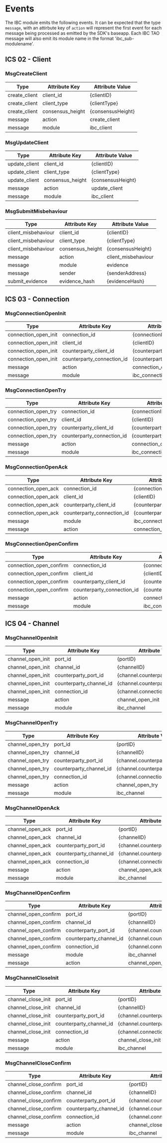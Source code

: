 <!--
order: 6
-->

# Events

The IBC module emits the following events. It can be expected that the type `message`,
with an attirbute key of `action` will represent the first event for each message
being processed as emitted by the SDK's baseapp. Each IBC TAO message will
also emit its module name in the format 'ibc_sub-modulename'.

## ICS 02 - Client

### MsgCreateClient

| Type          | Attribute Key    | Attribute Value   |
|---------------|------------------|-------------------|
| create_client | client_id        | {clientID}        |
| create_client | client_type      | {clientType}      |
| create_client | consensus_height | {consensusHeight} |
| message       | action           | create_client     |
| message       | module           | ibc_client        |

### MsgUpdateClient

| Type          | Attribute Key    | Attribute Value   |
|---------------|------------------|-------------------|
| update_client | client_id        | {clientID}        |
| update_client | client_type      | {clientType}      |
| update_client | consensus_height | {consensusHeight} |
| message       | action           | update_client     |
| message       | module           | ibc_client        |

### MsgSubmitMisbehaviour

| Type                | Attribute Key    | Attribute Value     |
|---------------------|------------------|---------------------|
| client_misbehaviour | client_id        | {clientID}          |
| client_misbehaviour | client_type      | {clientType}        |
| client_misbehaviour | consensus_height | {consensusHeight}   |
| message             | action           | client_misbehaviour |
| message             | module           | evidence            |
| message             | sender           | {senderAddress}     |
| submit_evidence     | evidence_hash    | {evidenceHash}      |

## ICS 03 - Connection

### MsgConnectionOpenInit

| Type                 | Attribute Key              | Attribute Value             |
|----------------------|----------------------------|-----------------------------|
| connection_open_init | connection_id              | {connectionID}              |
| connection_open_init | client_id                  | {clientID}                  |
| connection_open_init | counterparty_client_id     | {counterparty.clientID}     |
| connection_open_init | counterparty_connection_id | {counterparty.connectionID} |
| message              | action                     | connection_open_init        |
| message              | module                     | ibc_connection              |

### MsgConnectionOpenTry

| Type                | Attribute Key              | Attribute Value             |
|---------------------|----------------------------|-----------------------------|
| connection_open_try | connection_id              | {connectionID}              | 
| connection_open_try | client_id                  | {clientID}                  |
| connection_open_try | counterparty_client_id     | {counterparty.clientID      |
| connection_open_try | counterparty_connection_id | {counterparty.connectionID} |
| message             | action                     | connection_open_try         |
| message             | module                     | ibc_connection              |

### MsgConnectionOpenAck

| Type                 | Attribute Key              | Attribute Value             |
|----------------------|----------------------------|-----------------------------|
| connection_open_ack  | connection_id              | {connectionID}              |
| connection_open_ack  | client_id                  | {clientID}                  |
| connection_open_ack  | counterparty_client_id     | {counterparty.clientID}     |
| connection_open_ack  | counterparty_connection_id | {counterparty.connectionID} |
| message              | module                     | ibc_connection              |
| message              | action                     | connection_open_ack         |

### MsgConnectionOpenConfirm

| Type                    | Attribute Key              | Attribute Value             |
|-------------------------|----------------------------|-----------------------------|
| connection_open_confirm | connection_id              | {connectionID}              |
| connection_open_confirm | client_id                  | {clientID}                  |
| connection_open_confirm | counterparty_client_id     | {counterparty.clientID}     |
| connection_open_confirm | counterparty_connection_id | {counterparty.connectionID} |
| message                 | action                     | connection_open_confirm     |
| message                 | module                     | ibc_connection              |

## ICS 04 - Channel

### MsgChannelOpenInit

| Type              | Attribute Key           | Attribute Value                  |
|-------------------|-------------------------|----------------------------------|
| channel_open_init | port_id                 | {portID}                         |
| channel_open_init | channel_id              | {channelID}                      |
| channel_open_init | counterparty_port_id    | {channel.counterparty.portID}    |
| channel_open_init | counterparty_channel_id | {channel.counterparty.channelID} |
| channel_open_init | connection_id           | {channel.connectionHops}         |
| message           | action                  | channel_open_init                |
| message           | module                  | ibc_channel                      |

### MsgChannelOpenTry

| Type             | Attribute Key           | Attribute Value                  |
|------------------|-------------------------|----------------------------------|
| channel_open_try | port_id                 | {portID}                         |
| channel_open_try | channel_id              | {channelID}                      |
| channel_open_try | counterparty_port_id    | {channel.counterparty.portID}    |
| channel_open_try | counterparty_channel_id | {channel.counterparty.channelID} |
| channel_open_try | connection_id           | {channel.connectionHops}         |
| message          | action                  | channel_open_try                 |
| message          | module                  | ibc_channel                      |

### MsgChannelOpenAck

| Type             | Attribute Key           | Attribute Value                  |
|------------------|-------------------------|----------------------------------|
| channel_open_ack | port_id                 | {portID}                         |
| channel_open_ack | channel_id              | {channelID}                      |
| channel_open_ack | counterparty_port_id    | {channel.counterparty.portID}    |
| channel_open_ack | counterparty_channel_id | {channel.counterparty.channelID} |
| channel_open_ack | connection_id           | {channel.connectionHops}         |
| message          | action                  | channel_open_ack                 |
| message          | module                  | ibc_channel                      |

### MsgChannelOpenConfirm

| Type                 | Attribute Key           | Attribute Value                  |
|----------------------|-------------------------|----------------------------------|
| channel_open_confirm | port_id                 | {portID}                         |
| channel_open_confirm | channel_id              | {channelID}                      |
| channel_open_confirm | counterparty_port_id    | {channel.counterparty.portID}    |
| channel_open_confirm | counterparty_channel_id | {channel.counterparty.channelID} |
| channel_open_confirm | connection_id           | {channel.connectionHops}         |
| message              | module                  | ibc_channel                      |
| message              | action                  | channel_open_confirm             |

### MsgChannelCloseInit

| Type               | Attribute Key           | Attribute Value                  |
|--------------------|-------------------------|----------------------------------|
| channel_close_init | port_id                 | {portID}                         |
| channel_close_init | channel_id              | {channelID}                      |
| channel_close_init | counterparty_port_id    | {channel.counterparty.portID}    |
| channel_close_init | counterparty_channel_id | {channel.counterparty.channelID} |
| channel_close_init | connection_id           | {channel.connectionHops}         |
| message            | action                  | channel_close_init               |
| message            | module                  | ibc_channel                      |

### MsgChannelCloseConfirm

| Type                  | Attribute Key           | Attribute Value                  |
|-----------------------|-------------------------|----------------------------------|
| channel_close_confirm | port_id                 | {portID}                         |
| channel_close_confirm | channel_id              | {channelID}                      |
| channel_close_confirm | counterparty_port_id    | {channel.counterparty.portID}    |
| channel_close_confirm | counterparty_channel_id | {channel.counterparty.channelID} |
| channel_close_confirm | connection_id           | {channel.connectionHops}         |
| message               | action                  | channel_close_confirm            |
| message               | module                  | ibc_channel                      |

